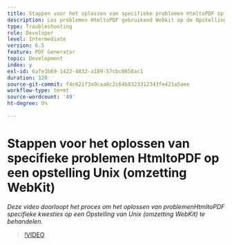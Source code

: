 ```yaml
---
title: Stappen voor het oplossen van specifieke problemen HtmltoPDF op een opstelling Unix (omzetting WebKit)
description: Los problemen HtmltoPDF gebruikend Webkit op de Opstelling van UNIX op.
type: Troubleshooting
role: Developer
level: Intermediate
version: 6.5
feature: PDF Generator
topic: Development
index: y
exl-id: 6afe3b69-1422-4832-a189-57cbc0658ac1
duration: 120
source-git-commit: f4c621f3a9caa8c2c64b8323312343fe421a5aee
workflow-type: tm+mt
source-wordcount: '49'
ht-degree: 0%

---
```


# Stappen voor het oplossen van specifieke problemen HtmltoPDF op een opstelling Unix (omzetting WebKit)

*Deze video doorloopt het proces om het oplossen van problemenHtmltoPDF specifieke kwesties op een Opstelling van Unix (omzetting WebKit) te behandelen.*

>[!VIDEO](https://video.tv.adobe.com/v/335548?quality=12&learn=on)
